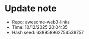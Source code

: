 ﻿# Update note
- Repo: awesome-web3-links
- Time: 10/12/2025 20:04:35
- Hash seed: 638958962754538757
